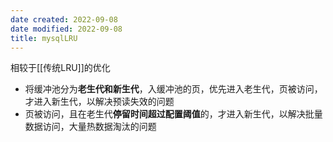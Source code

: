 ```yaml
---
date created: 2022-09-08
date modified: 2022-09-08
title: mysqlLRU
---
```


相较于[[传统LRU]]的优化

- 将缓冲池分为**老生代和新生代**，入缓冲池的页，优先进入老生代，页被访问，才进入新生代，以解决预读失效的问题
- 页被访问，且在老生代**停留时间超过配置阈值**的，才进入新生代，以解决批量数据访问，大量热数据淘汰的问题
